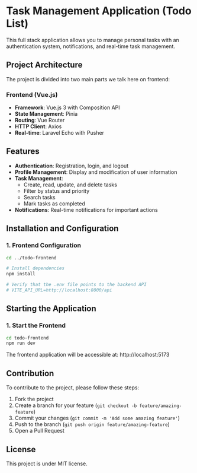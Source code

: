 # Task Management Application (Todo List)

This full stack application allows you to manage personal tasks with an authentication system, notifications, and real-time task management.

## Project Architecture

The project is divided into two main parts we talk here on frontend:


### Frontend (Vue.js)

- **Framework**: Vue.js 3 with Composition API
- **State Management**: Pinia
- **Routing**: Vue Router
- **HTTP Client**: Axios
- **Real-time**: Laravel Echo with Pusher

## Features

- **Authentication**: Registration, login, and logout
- **Profile Management**: Display and modification of user information
- **Task Management**:
  - Create, read, update, and delete tasks
  - Filter by status and priority
  - Search tasks
  - Mark tasks as completed
- **Notifications**: Real-time notifications for important actions


## Installation and Configuration
### 1. Frontend Configuration

```bash
cd ../todo-frontend

# Install dependencies
npm install

# Verify that the .env file points to the backend API
# VITE_API_URL=http://localhost:8000/api
```

## Starting the Application



### 1. Start the Frontend

```bash
cd todo-frontend
npm run dev
```

The frontend application will be accessible at: http://localhost:5173


## Contribution

To contribute to the project, please follow these steps:

1. Fork the project
2. Create a branch for your feature (`git checkout -b feature/amazing-feature`)
3. Commit your changes (`git commit -m 'Add some amazing feature'`)
4. Push to the branch (`git push origin feature/amazing-feature`)
5. Open a Pull Request

## License

This project is under MIT license.
